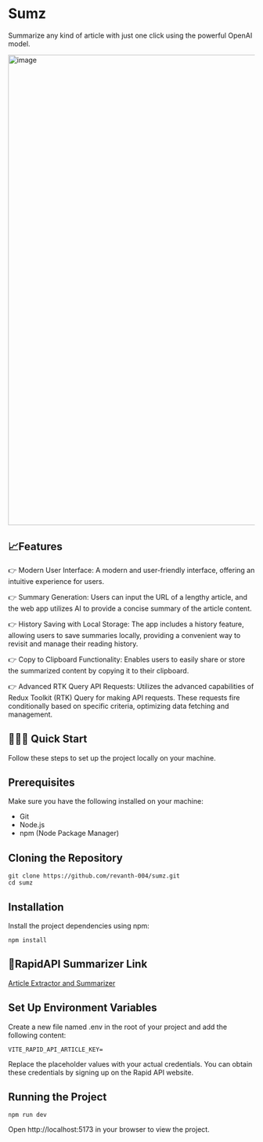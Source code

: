# Sumz
Summarize any kind of article with just one click using the powerful OpenAI model.

<img width="959" alt="image" src="https://github.com/user-attachments/assets/71dde1db-4eab-4651-a80c-0b79d559ac25" />

## 📈Features

👉 Modern User Interface: A modern and user-friendly interface, offering an intuitive experience for users.

👉 Summary Generation: Users can input the URL of a lengthy article, and the web app utilizes AI to provide a concise summary of the article content.

👉 History Saving with Local Storage: The app includes a history feature, allowing users to save summaries locally, providing a convenient way to revisit and manage their reading history.

👉 Copy to Clipboard Functionality: Enables users to easily share or store the summarized content by copying it to their clipboard.

👉 Advanced RTK Query API Requests: Utilizes the advanced capabilities of Redux Toolkit (RTK) Query for making API requests. These requests fire conditionally based on specific criteria, optimizing data fetching and management.

## 🏃‍♂️‍➡️ Quick Start
Follow these steps to set up the project locally on your machine.

## Prerequisites

Make sure you have the following installed on your machine:

- Git
- Node.js
- npm (Node Package Manager)

## Cloning the Repository

```
git clone https://github.com/revanth-004/sumz.git
cd sumz
 ```

## Installation

Install the project dependencies using npm:

```
npm install
```
## 🔗RapidAPI Summarizer Link 

[Article Extractor and Summarizer ](https://rapidapi.com/restyler/api/article-extractor-and-summarizer)

## Set Up Environment Variables

Create a new file named .env in the root of your project and add the following content:

```
VITE_RAPID_API_ARTICLE_KEY=
```
Replace the placeholder values with your actual credentials. You can obtain these credentials by signing up on the Rapid API website.

## Running the Project

```
npm run dev
```
Open http://localhost:5173 in your browser to view the project.
